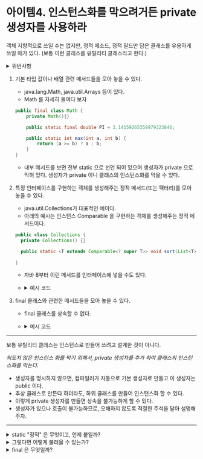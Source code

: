 # 아이템4. 인스턴스화를 막으려거든 private 생성자를 사용하라

객체 지향적으로 쓰일 수는 없지만, 정적 메소드, 정적 필드만 담은 클래스를 유용하게 쓰일 때가 있다.
(보통 이런 클래스를 유틸리티 클래스라고 한다.)
<details><summary>위반사항</summary>

1. 정적 메소드와 정적 필드를 담은 클래스는 상태를 가지지 않으므로, 상태와 동작을 함께 캡슐화하지 못한다.
2. 보통 final 로 선언 되므로 상속할 수 없다. 
3. 인스턴스를 생성하지 않기 때문에 다형성 원칙에 부합하지 않는다. (오버라이드 불가)
</details>

1. 기본 타입 값이나 배열 관련 메서드들을 모아 놓을 수 있다. 
   * java.lang.Math, java.util.Arrays 등이 있다. 
   * Math 를 자세히 들여다 보자 

    ```java
    public final class Math {
        private Math(){}
   
        public static final double PI = 3.14159265358979323846;
   
        public static int max(int a, int b) {
            return (a >= b) ? a : b;
        }
    }
    ```
   * 내부 메서드를 보면 전부 static 으로 선언 되어 있으며 생성자가 private 으로 막혀 있다. 
   생성자가 private 이니 클래스의 인스턴스화를 막을 수 있다. 
   
2. 특정 인터페이스를 구현하는 객체를 생성해주는 정적 메서드(또는 팩터리)를 모아 놓을 수 있다.  
   * java.util.Collections가 대표적인 예이다.
   * 아래의 예시는 인스턴스 Comparable 을 구현하는 객체를 생성해주는 정적 메서드이다. 
   ```java
   public class Collections {
     private Collections() {}
   
     public static <T extends Comparable<? super T>> void sort(List<T> list) { list.sort(null); }
    
   }
   ```
   * 자바 8부터 이런 메서드를 인터페이스에 넣을 수도 있다. 
   * <details> <summary>예시 코드</summary>
        <div>
       
        ```java
        // static 메서드를 담은 인터페이스 
        public interface MyInterface {
            void myMeThod();
            static String staticMethod() {
                return "인터페이스~!";
            }    
        }
       
       "-----------------"
     
        public class MyCalss implements MyInterface {
        
            @Override
            public void myMethod() {
       		    System.out.println("myMethod");
            }
            public static void main(String[] args) {
		        MyClass myClass = new MyClass();
		        myClass.myMethod();

        		// 인터페이스의 정적 메서드 호출
	        	String result = MyInterface.staticMethod();
		        System.out.println("result = " + result);
            }
        }
        ```
        </div>
     </details>
    
3. final 클래스와 관련한 메서드들을 모아 놓을 수 있다. 
   * final 클래스를 상속할 수 없다.
   * <details><summary>예시 코드 </summary>
     final 클래스의 대표적인 예는 String 과 Math 이다. 
     
     ```java
     public final class String implements java.io.Serializable, Comparable<String>, CharSequence,Constable, ConstantDesc { ... }
     ```
     
     </details>

---
보통 유틸리티 클래스는 인스턴스로 만들어 쓰려고 설계한 것이 아니다.   

*의도치 않은 인스턴스 화를 막기 위해서, private 생성자를 추가 하여 클래스의 인스턴스화를 막는다.*
* 생성자를 명시하지 않으면, 컴파일러가 자동으로 기본 생성자로 만들고 이 생성자는 public 이다. 
* 추상 클래스로 만든다 하더라도, 하위 클래스를 만들어 인스턴스화 할 수 있다. 
* 이렇게 private 생성자를 만들면 상속을 불가능하게 할 수 있다. 
* 생성자가 있으나 호출이 불가능하므로, 오해하지 않도록 적절한 주석을 달아 설명해주자.

---
<details>
<summary>static "정적" 은 무엇이고, 언제 붙일까?</summary>
<div>
static 은 '클래스의' 또는 '공통적인'의 의미를 가지고 있다. 인스턴스 변수는 하나의 클래스로부터 생성되었더라도, 다른 값을 유지하지만, 
클래스 변수 즉, static 멤버 변수는 인스턴스에 관계 없이 같은 값을 갖는다. 그 이유는 하나의 변수를 모든 인스턴스가 공유하기 때문이다. 

* 그렇다면 언제 붙이는 것이 좋을까?
  * 클래스의 멤버변수 중 모든 인스턴스에 공통된 값을 유지해야하는 것이 있다면 붙여준다.
  * static 이 붙은 변수(클래스 변수)는 클래스가 메모리에 올라갈 때 이미 자동적으로 생성되어 인스턴스 생성하지 않아도 사용 가능하다.
  * 작성한 메서드 중에서 인스턴스 변수나 인스턴스 메서드를 사용하지 않는 메서드에 고려해본다. 
    * 클레스 메서드는 인스턴스 변수를 사용할 수 없다.
    * 이렇게 되면, 메서드 호출 시간이 짧아지므로 성능이 향상된다. 
    * 인스턴스 메서드는 실행 시 호출되어야할 메서드를 찾는 과정이 추가적으로 든다. 
* static 이 사용될 수 있는 곳 : 멤버변수, 메서드, 초기화 블럭
</div>
</details>

<details>
<summary>그렇다면 어떻게 불러올 수 있는가?</summary>
<details>
Math 나 Arrays 는 인스턴스화가 불가능한데, 어떻게 사용할 수가 있는가?  

* 같은 패키지 안에 있다면, 그냥 클래스 이름을 통해 직접 접근 가능하다. 
  * 만약 다른 패키지에 있다면, import 문을 사용하여 클래스를 가져와야 한다. :) 
<summary>예시 코드</summary>
<div>

```java
public class ExampleStatic {

	private ExampleStatic(){}

	public static int e = 1;

	public static int plus(int a, int b, int c) {
		return a+b+c;
	}

}
```

```java
// 위의 클래스를 사용하고 싶은 경우 
public class ExampleUtil {
	public static void main(String[] args) {

		int value = ExampleStatic.e;
		int sum = ExampleStatic.plus(1, 2, 3);

		System.out.println("sum = " + sum);
	}
}

```
</div>
</details>
</details>

<details> <summary>final 은 무엇일까?</summary>
<div>
final 은 '마지막의' 또는 '변경될 수 없는'의  의미를 가지고 있고, 거의 모든 대상에 사용할 수 있다. 
변수에 붙이면 값을 변경할 수 없는 상수가 되고, 메서드에 사용하면 오버라이딩을 할 수 없으며, 클래스에 사용하면 자손클래스를 만들 수 없다.

* final 이 사용될 수 있는 곳 : 클래스, 메서드, 멤버변수, 지역변수
</div>
</details>
